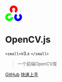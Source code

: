 ![logo](./img/opencv-logo-small.png)

# OpenCV.js 

`<small>`v3.x `</small>`

> 一个前端OpenCV库

<!-- - 简单、轻便 (压缩后 ~21kB)
- 无需生成 html 文件
- 众多主题 -->

[GitHub](https://github.com/moqi-y/openCV.js-doc-zh)
[快速上手](#opencvjs简介)
